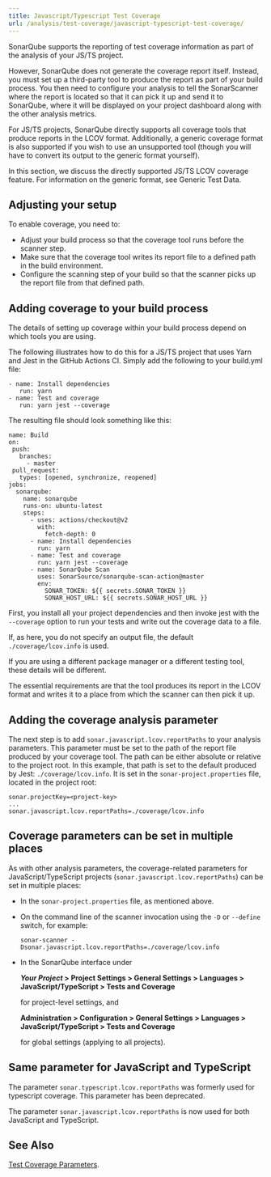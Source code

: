 ```yaml
---
title: Javascript/Typescript Test Coverage
url: /analysis/test-coverage/javascript-typescript-test-coverage/
---
```


SonarQube supports the reporting of test coverage information as part of the analysis of your JS/TS project.

However, SonarQube does not generate the coverage report itself.
Instead, you must set up a third-party tool to produce the report as part of your build process.
You then need to configure your analysis to tell the SonarScanner where the report is located so that it can pick it up and send it to SonarQube, where it will be displayed on your project dashboard along with the other analysis metrics.

For JS/TS projects, SonarQube directly supports all coverage tools that produce reports in the LCOV format.
Additionally, a generic coverage format is also supported if you wish to use an unsupported tool (though you will have to convert its output to the generic format yourself).

In this section, we discuss the directly supported JS/TS LCOV coverage feature.
For information on the generic format, see Generic Test Data.


## Adjusting your setup

To enable coverage, you need to:

* Adjust your build process so that the coverage tool runs before the scanner step.
* Make sure that the coverage tool writes its report file to a defined path in the build environment.
* Configure the scanning step of your build so that the scanner picks up the report file from that defined path.


## Adding coverage to your build process

The details of setting up coverage within your build process depend on which tools you are using.

The following illustrates how to do this for a JS/TS project that uses Yarn and Jest in the GitHub Actions CI.
Simply add the following to your build.yml file:

```
- name: Install dependencies
   run: yarn
- name: Test and coverage
   run: yarn jest --coverage
```

The resulting file should look something like this:

```
name: Build
on:
 push:
   branches:
     - master
 pull_request:
   types: [opened, synchronize, reopened]
jobs:
  sonarqube:
    name: sonarqube
    runs-on: ubuntu-latest
    steps:
      - uses: actions/checkout@v2
        with:
          fetch-depth: 0 
      - name: Install dependencies
        run: yarn
      - name: Test and coverage
        run: yarn jest --coverage
      - name: SonarQube Scan
        uses: SonarSource/sonarqube-scan-action@master
        env:
          SONAR_TOKEN: ${{ secrets.SONAR_TOKEN }}
          SONAR_HOST_URL: ${{ secrets.SONAR_HOST_URL }}
```

First, you install all your project dependencies and then invoke jest with the `--coverage` option to run your tests and write out the coverage data to a file.

If, as here, you do not specify an output file, the default `./coverage/lcov.info` is used.

If you are using a different package manager or a different testing tool, these details will be different.

The essential requirements are that the tool produces its report in the LCOV format and writes it to a place from which the scanner can then pick it up.


## Adding the coverage analysis parameter

The next step is to add `sonar.javascript.lcov.reportPaths` to your analysis parameters.
This parameter must be set to the path of the report file produced by your coverage tool.
The path can be either absolute or relative to the project root.
In this example, that path is set to the default produced by Jest: `./coverage/lcov.info`.
It is set in the `sonar-project.properties` file, located in the project root:

```
sonar.projectKey=<project-key>
...
sonar.javascript.lcov.reportPaths=./coverage/lcov.info
```


## Coverage parameters can be set in multiple places

As with other analysis parameters, the coverage-related parameters for JavaScript/TypeScript projects (`sonar.javascript.lcov.reportPaths`) can be set in multiple places:

* In the `sonar-project.properties` file, as mentioned above.

* On the command line of the scanner invocation using the `-D` or `--define` switch, for example:

  `sonar-scanner -Dsonar.javascript.lcov.reportPaths=./coverage/lcov.info`

* In the SonarQube interface under

  **_Your Project_ > Project Settings > General Settings > Languages > JavaScript/TypeScript > Tests and Coverage**

  for project-level settings, and

  **Administration > Configuration > General Settings > Languages > JavaScript/TypeScript > Tests and Coverage**

  for global settings (applying to all projects).


## Same parameter for JavaScript and TypeScript

The parameter `sonar.typescript.lcov.reportPaths` was formerly used for typescript coverage.
This parameter has been deprecated.

The parameter `sonar.javascript.lcov.reportPaths` is now used for both JavaScript and TypeScript.

## See Also

[Test Coverage Parameters](/analysis/test-coverage/test-coverage-parameters/).
